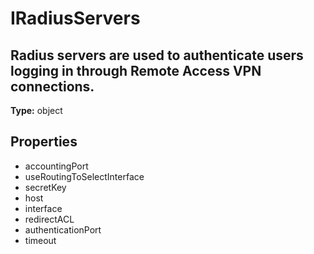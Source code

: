 # IRadiusServers

## Radius servers are used to authenticate users logging in through Remote Access VPN connections.

**Type:** object

## Properties
* accountingPort
* useRoutingToSelectInterface
* secretKey
* host
* interface
* redirectACL
* authenticationPort
* timeout
